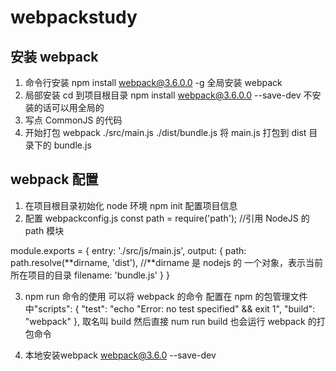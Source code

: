 # webpackstudy

## 安装 webpack

1. 命令行安装
   npm install webpack@3.6.0.0 -g 全局安装 webpack
2. 局部安装
   cd 到项目根目录
   npm install webpack@3.6.0.0 --save-dev 不安装的话可以用全局的
3. 写点 CommonJS 的代码
4. 开始打包
   webpack ./src/main.js ./dist/bundle.js
   将 main.js 打包到 dist 目录下的 bundle.js

## webpack 配置

1. 在项目根目录初始化 node 环境
   npm init 配置项目信息
2. 配置 webpackconfig.js
   const path = require('path'); //引用 NodeJS 的 path 模块

module.exports = {
entry: './src/js/main.js',
output: {
path: path.resolve(**dirname, 'dist'), //**dirname 是 nodejs 的 一个对象，表示当前所在项目的目录
filename: 'bundle.js'
}
}

3. npm run 命令的使用
   可以将 webpack 的命令 配置在 npm 的包管理文件中"scripts": {
   "test": "echo \"Error: no test specified\" && exit 1",
   "build": "webpack"
   },
   取名叫 build
   然后直接 num run build 也会运行 webpack 的打包命令

4. 本地安装webpack
webpack@3.6.0 --save-dev
